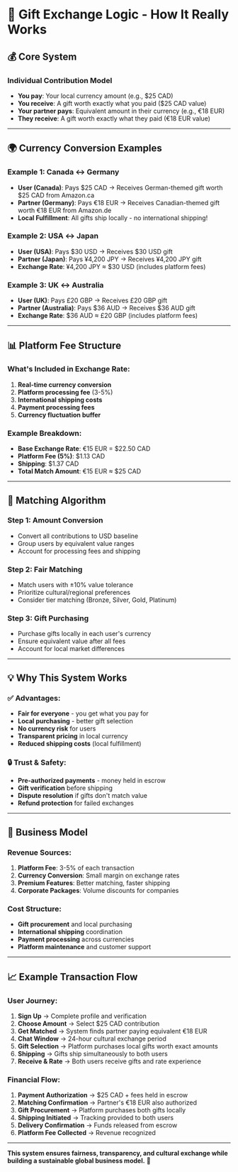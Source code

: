 # 🎁 **Gift Exchange Logic - How It Really Works**

## **💰 Core System**

### **Individual Contribution Model**
- **You pay**: Your local currency amount (e.g., $25 CAD)
- **You receive**: A gift worth exactly what you paid ($25 CAD value)
- **Your partner pays**: Equivalent amount in their currency (e.g., €18 EUR)
- **They receive**: A gift worth exactly what they paid (€18 EUR value)

---

## **🌍 Currency Conversion Examples**

### **Example 1: Canada ↔ Germany**
- **User (Canada)**: Pays $25 CAD → Receives German-themed gift worth $25 CAD from Amazon.ca
- **Partner (Germany)**: Pays €18 EUR → Receives Canadian-themed gift worth €18 EUR from Amazon.de
- **Local Fulfillment**: All gifts ship locally - no international shipping!

### **Example 2: USA ↔ Japan**
- **User (USA)**: Pays $30 USD → Receives $30 USD gift
- **Partner (Japan)**: Pays ¥4,200 JPY → Receives ¥4,200 JPY gift  
- **Exchange Rate**: ¥4,200 JPY ≈ $30 USD (includes platform fees)

### **Example 3: UK ↔ Australia**
- **User (UK)**: Pays £20 GBP → Receives £20 GBP gift
- **Partner (Australia)**: Pays $36 AUD → Receives $36 AUD gift
- **Exchange Rate**: $36 AUD ≈ £20 GBP (includes platform fees)

---

## **📊 Platform Fee Structure**

### **What's Included in Exchange Rate:**
1. **Real-time currency conversion**
2. **Platform processing fee** (3-5%)
3. **International shipping costs**
4. **Payment processing fees**
5. **Currency fluctuation buffer**

### **Example Breakdown:**
- **Base Exchange Rate**: €15 EUR = $22.50 CAD
- **Platform Fee (5%)**: $1.13 CAD
- **Shipping**: $1.37 CAD
- **Total Match Amount**: €15 EUR ≈ $25 CAD

---

## **🎯 Matching Algorithm**

### **Step 1: Amount Conversion**
- Convert all contributions to USD baseline
- Group users by equivalent value ranges
- Account for processing fees and shipping

### **Step 2: Fair Matching**
- Match users with ±10% value tolerance
- Prioritize cultural/regional preferences
- Consider tier matching (Bronze, Silver, Gold, Platinum)

### **Step 3: Gift Purchasing**
- Purchase gifts locally in each user's currency
- Ensure equivalent value after all fees
- Account for local market differences

---

## **💡 Why This System Works**

### **✅ Advantages:**
- **Fair for everyone** - you get what you pay for
- **Local purchasing** - better gift selection
- **No currency risk** for users
- **Transparent pricing** in local currency
- **Reduced shipping costs** (local fulfillment)

### **🔒 Trust & Safety:**
- **Pre-authorized payments** - money held in escrow
- **Gift verification** before shipping
- **Dispute resolution** if gifts don't match value
- **Refund protection** for failed exchanges

---

## **🚀 Business Model**

### **Revenue Sources:**
1. **Platform Fee**: 3-5% of each transaction
2. **Currency Conversion**: Small margin on exchange rates
3. **Premium Features**: Better matching, faster shipping
4. **Corporate Packages**: Volume discounts for companies

### **Cost Structure:**
- **Gift procurement** and local purchasing
- **International shipping** coordination  
- **Payment processing** across currencies
- **Platform maintenance** and customer support

---

## **📈 Example Transaction Flow**

### **User Journey:**
1. **Sign Up** → Complete profile and verification
2. **Choose Amount** → Select $25 CAD contribution
3. **Get Matched** → System finds partner paying equivalent €18 EUR
4. **Chat Window** → 24-hour cultural exchange period
5. **Gift Selection** → Platform purchases local gifts worth exact amounts
6. **Shipping** → Gifts ship simultaneously to both users
7. **Receive & Rate** → Both users receive gifts and rate experience

### **Financial Flow:**
1. **Payment Authorization** → $25 CAD + fees held in escrow
2. **Matching Confirmation** → Partner's €18 EUR also authorized
3. **Gift Procurement** → Platform purchases both gifts locally
4. **Shipping Initiated** → Tracking provided to both users
5. **Delivery Confirmation** → Funds released from escrow
6. **Platform Fee Collected** → Revenue recognized

---

**This system ensures fairness, transparency, and cultural exchange while building a sustainable global business model.** 🌟 